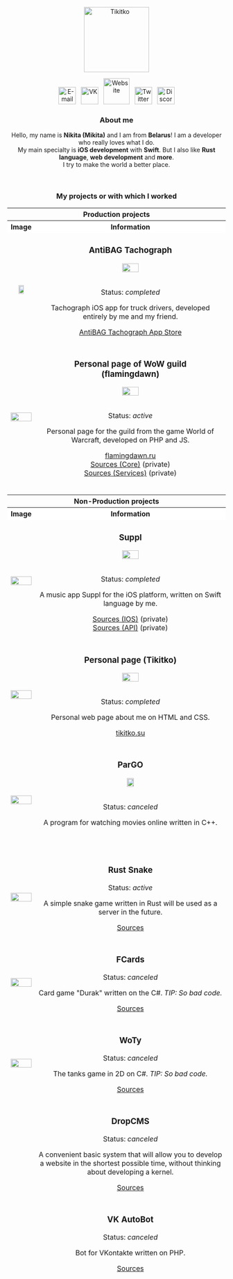 <p align="center">
  <a href="https://github.com/Tikitko"><img src="https://github.com/Tikitko/tikitko/blob/master/images/main/tikitko.svg" alt="Tikitko" height="150" /></a>
</p>
<p align="center">
  <a href="mailto:bns.6587@gmail.com"><img alt="E-mail" src="https://github.com/Tikitko/tikitko/blob/master/images/main/email.svg" height="40"/></a>
  &nbsp;
  <a href="https://vk.com/tikitko"><img alt="VK" src="https://github.com/Tikitko/tikitko/blob/master/images/main/vk.svg" height="40"/></a>
  &nbsp;
  <a href="http://tikitko.su"><img alt="Website" src="https://github.com/Tikitko/tikitko/blob/master/images/main/globe.svg" height="60"/></a>
  &nbsp;
  <a href="https://twitter.com/tikitko"><img alt="Twitter" src="https://github.com/Tikitko/tikitko/blob/master/images/main/twitter.svg" height="40"/></a>
  &nbsp;
  <a href="https://discord.com/users/272373629956653066"><img alt="Discord" src="https://github.com/Tikitko/tikitko/blob/master/images/main/discord.svg" height="40"/></a>
</p>

<h3 align="center">About me</h3>
<p align="center">Hello, my name is <b>Nikita (Mikita)</b> and I am from <b>Belarus</b>! I am a developer who really loves what I do.<br/> My main specialty is <b>iOS development</b> with <b>Swift</b>. But I also like <b>Rust language</b>, <b>web development</b> and <b>more</b>.<br/> I try to make the world a better place.</p>

<br/>

<h3 align="center">My projects or with which I worked</h3>
  <table>
    <thead align="center">
      <tr>
        <th colspan="2">Production projects</th>
      </tr>
      <tr>
        <th bgcolor="white">Image</th>
        <th bgcolor="white">Information</th>
      </tr>
      <tr>
        <td height="50%"><img src="https://github.com/Tikitko/tikitko/blob/master/images/projects/antibag.jpg" width="50%" /></td>
        <td height="50%">
          <h3>AntiBAG Tachograph</h3>
          <img src="https://github.com/Tikitko/tikitko/blob/master/images/projects/antibag-logo.png" width="30%"/><br/><br/>
          <p>Status: <i>completed</i></p>
          <p>Tachograph iOS app for truck drivers, developed entirely by me and my friend.</p>
          <a href="https://apps.apple.com/ru/app/antibag-%D1%82%D0%B0%D1%85%D0%BE%D0%B3%D1%80%D0%B0%D1%84/id1436730465">AntiBAG Tachograph App Store</a><br/>
          <br/>
        </td>
      </tr>
      <tr>
        <td height="50%"><img src="https://github.com/Tikitko/tikitko/blob/master/images/projects/flamingdawn.jpg" width="100%" /></td>
        <td height="50%">
          <h3>Personal page of WoW guild<br/>(flamingdawn)</h3>
          <img src="https://github.com/Tikitko/tikitko/blob/master/images/projects/flamingdawn-logo.png" width="30%"/><br/><br/>
          <p>Status: <i>active</i></p>
          <p>Personal page for the guild from the game World of Warcraft, developed on PHP and JS.</p>
          <a href="https://flamingdawn.ru/">flamingdawn.ru</a><br/>
          <a href="https://github.com/Tikitko/wowg">Sources (Core)</a> (private)<br/>
          <a href="https://github.com/Tikitko/wowg-services">Sources (Services)</a> (private)<br/>
          <br/>
        </td>
      </tr>
    </tbody>
  </table>
  
<table>
    <thead align="center">
      <tr>
        <th colspan="2">Non-Production projects</th>
      </tr>
      <tr>
        <th bgcolor="white">Image</th>
        <th bgcolor="white">Information</th>
      </tr>
      <tr>
        <td height="50%"><img src="https://github.com/Tikitko/tikitko/blob/master/images/projects/suppl.jpg" width="100%" /></td>
        <td height="50%">
          <h3>Suppl</h3>
          <img src="https://github.com/Tikitko/tikitko/blob/master/images/projects/suppl-logo.png" width="30%"/><br/><br/>
          <p>Status: <i>completed</i></p>
          <p>A music app Suppl for the iOS platform, written on Swift language by me.</p>
          <a href="https://github.com/Tikitko/Suppl-IOS">Sources (IOS)</a> (private)<br/>
          <a href="https://github.com/Tikitko/Suppl-API">Sources (API)</a> (private)<br/>
          <br/>
        </td>
      </tr>
      <tr>
        <td height="50%"><img src="https://github.com/Tikitko/tikitko/blob/master/images/projects/tikitko.jpg" width="100%" /></td>
        <td height="50%">
          <h3>Personal page (Tikitko)</h3>
          <img src="https://github.com/Tikitko/tikitko/blob/master/images/projects/tikitko-logo.png" width="30%"/><br/><br/>
          <p>Status: <i>completed</i></p>
          <p>Personal web page about me on HTML and CSS.</p>
          <a href="http://tikitko.su/">tikitko.su</a><br/>
          <br/>
        </td>
      </tr>
      <tr>
        <td height="50%"><img src="https://github.com/Tikitko/tikitko/blob/master/images/projects/pargo.jpg" width="100%" /></td>
        <td height="50%">
          <h3>ParGO</h3>
          <img src="https://github.com/Tikitko/tikitko/blob/master/images/projects/pargo-logo.png" width="20%"/><br/><br/>
          <p>Status: <i>canceled</i></p>
          <p>A program for watching movies online written in C++.</p><br/>
          <br/>
        </td>
      </tr>
      <tr>
        <td height="50%"><img src="https://github.com/Tikitko/tikitko/blob/master/images/projects/rust-snake.jpg" width="100%" /></td>
        <td height="50%">
          <h3>Rust Snake</h3>
          <p>Status: <i>active</i></p>
          <p>A simple snake game written in Rust will be used as a server in the future.</p>
          <a href="https://github.com/Tikitko/rust-snake">Sources</a><br/>
          <br/>
        </td>
      </tr>
      <tr>
        <td height="50%"><img src="https://github.com/Tikitko/tikitko/blob/master/images/projects/fcards.jpg" width="100%" /></td>
        <td height="50%">
          <h3>FCards</h3>
          <p>Status: <i>canceled</i></p>
          <p>Card game "Durak" written on the C#. <i>TIP: So bad code.</i></p>
          <a href="https://github.com/Tikitko/FCards">Sources</a><br/>
          <br/>
        </td>
      </tr>
      <tr>
        <td height="50%"><img src="https://github.com/Tikitko/tikitko/blob/master/images/projects/woty.jpg" width="100%" /></td>
        <td height="50%">
          <h3>WoTy</h3>
          <p>Status: <i>canceled</i></p>
          <p>The tanks game in 2D on C#. <i>TIP: So bad code.</i></p>
          <a href="https://github.com/Tikitko/WoTy">Sources</a><br/>
          <br/>
        </td>
      </tr>
      <tr>
        <td height="50%"></td>
        <td height="50%">
          <h3>DropCMS</h3>
          <p>Status: <i>canceled</i></p>
          <p>A convenient basic system that will allow you to develop a website in the shortest possible time, without thinking about developing a kernel.</p>
          <a href="https://github.com/Tikitko/DropCMS">Sources</a><br/>
          <br/>
        </td>
      </tr>
      <tr>
        <td height="50%"></td>
        <td height="50%">
          <h3>VK AutoBot</h3>
          <p>Status: <i>canceled</i></p>
          <p>Bot for VKontakte written on PHP.</p>
          <a href="https://github.com/Tikitko/VK-AutoBot">Sources</a><br/>
          <br/>
        </td>
      </tr>
    </tbody>
  </table>
  
